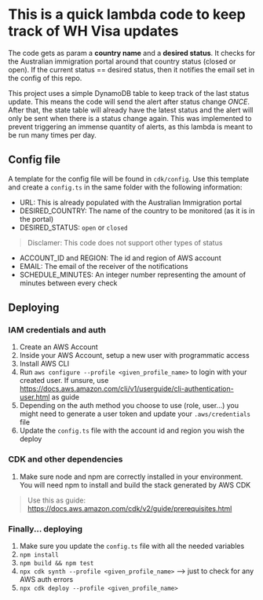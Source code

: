 # This is a quick lambda code to keep track of WH Visa updates

The code gets as param a **country name** and a **desired status**. It checks for the Australian immigration portal around that country status (closed or open). If the current status == desired status, then it notifies the email set in the config of this repo.

This project uses a simple DynamoDB table to keep track of the last status update. This means the code will send the alert after status change *ONCE*. After that, the state table will already have the latest status and the alert will only be sent when there is a status change again.
This was implemented to prevent triggering an immense quantity of alerts, as this lambda is meant to be run many times per day.

## Config file

A template for the config file will be found in `cdk/config`. Use this template and create a `config.ts` in the same folder with the following information:

* URL: This is already populated with the Australian Immigration portal
* DESIRED_COUNTRY: The name of the country to be monitored (as it is in the portal)
* DESIRED_STATUS: `open` or `closed`
> Disclamer: This code does not support other types of status
* ACCOUNT_ID and REGION: The id  and region of AWS account
* EMAIL: The email of the receiver of the notifications
* SCHEDULE_MINUTES: An integer number representing the amount of minutes between every check

## Deploying


### IAM credentials and auth
1. Create an AWS Account
2. Inside your AWS Account, setup a new user with programmatic access
3. Install AWS CLI
4. Run `aws configure --profile <given_profile_name>` to login with your created user. If unsure, use https://docs.aws.amazon.com/cli/v1/userguide/cli-authentication-user.html as guide
5. Depending on the auth method you choose to use (role, user...) you might need to generate a user token and update your `.aws/credentials` file
6. Update the `config.ts` file with the account id and region you wish the deploy

### CDK and other dependencies

1. Make sure node and npm are correctly installed in your environment. You will need npm to install and build the stack generated by AWS CDK 

> Use this as guide: https://docs.aws.amazon.com/cdk/v2/guide/prerequisites.html

### Finally... deploying
1. Make sure you update the `config.ts` file with all the needed variables
2. `npm install`
3. `npm build && npm test`
4. `npx cdk synth --profile <given_profile_name>` --> just to check for any AWS auth errors
5. `npx cdk deploy --profile <given_profile_name>`

